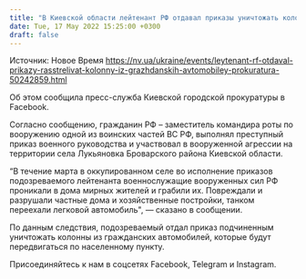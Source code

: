 ```yaml
---
title: "В Киевской области лейтенант РФ отдавал приказы уничтожать колонны из гражданских автомобилей"
date: Tue, 17 May 2022 15:25:00 +0300
draft: false
---
```

Источник: Новое Время https://nv.ua/ukraine/events/leytenant-rf-otdaval-prikazy-rasstrelivat-kolonny-iz-grazhdanskih-avtomobiley-prokuratura-50242859.html


Об этом сообщила пресс-служба Киевской городской прокуратуры в Facebook.

Согласно сообщению, гражданин РФ – заместитель командира роты по вооружению одной из воинских частей ВС РФ, выполнял преступный приказ военного руководства и участвовал в вооруженной агрессии на территории села Лукьяновка Броварского района Киевской области.

“В течение марта в оккупированном селе во исполнение приказов подозреваемого лейтенанта военнослужащие вооруженных сил РФ проникали в дома мирных жителей и грабили их. Повреждали и разрушали частные дома и хозяйственные постройки, танком переехали легковой автомобиль", — сказано в сообщении.

По данным следствия, подозреваемый отдал приказ подчиненным уничтожать колонны из гражданских автомобилей, которые будут передвигаться по населенному пункту.

Присоединяйтесь к нам в соцсетях Facebook, Telegram и Instagram.
